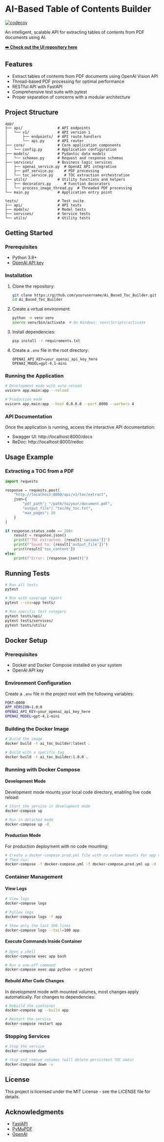 # AI-Based Table of Contents Builder

[![codecov](https://codecov.io/gh/Joakim-animate90/Ai_Based_Toc_Builder/branch/main/graph/badge.svg)](https://codecov.io/gh/Joakim-animate90/Ai_Based_Toc_Builder)

An intelligent, scalable API for extracting tables of contents from PDF documents using AI.

**[➡️ Check out the UI repository here](https://github.com/Joakim-animate90/Ai_Based_Toc_Builder_ui)**

## Features

- Extract tables of contents from PDF documents using OpenAI Vision API
- Thread-based PDF processing for optimal performance
- RESTful API with FastAPI
- Comprehensive test suite with pytest
- Proper separation of concerns with a modular architecture

## Project Structure

```
app/
├── api/                # API endpoints
│   └── v1/             # API version 1
│       ├── endpoints/  # API route handlers
│       └── api.py      # API router
├── core/               # Core application components
│   └── config.py       # Application configuration
├── models/             # Pydantic data models
│   └── schemas.py      # Request and response schemas
├── services/           # Business logic services
│   ├── openai_service.py  # OpenAI API integration
│   ├── pdf_service.py     # PDF processing
│   └── toc_service.py     # TOC extraction orchestration
├── utils/              # Utility functions and helpers
│   ├── decorators.py      # Function decorators
│   └── process_image_thread.py  # Threaded PDF processing
└── main.py             # Application entry point

tests/                  # Test suite
├── api/                # API tests
├── models/             # Model tests
├── services/           # Service tests
└── utils/              # Utility tests
```

## Getting Started

### Prerequisites

- Python 3.8+
- [OpenAI API key](https://platform.openai.com/)

### Installation

1. Clone the repository:
   ```bash
   git clone https://github.com/yourusername/Ai_Based_Toc_Builder.git
   cd Ai_Based_Toc_Builder
   ```

2. Create a virtual environment:
   ```bash
   python -m venv venv
   source venv/bin/activate  # On Windows: venv\Scripts\activate
   ```

3. Install dependencies:
   ```bash
   pip install -r requirements.txt
   ```

4. Create a `.env` file in the root directory:
   ```
   OPENAI_API_KEY=your_openai_api_key_here
   OPENAI_MODEL=gpt-4.1-mini
   ```

### Running the Application

```bash
# Development mode with auto-reload
uvicorn app.main:app --reload

# Production mode
uvicorn app.main:app --host 0.0.0.0 --port 8000 --workers 4
```

### API Documentation

Once the application is running, access the interactive API documentation:

- Swagger UI: http://localhost:8000/docs
- ReDoc: http://localhost:8000/redoc

## Usage Example

### Extracting a TOC from a PDF

```python
import requests

response = requests.post(
    "http://localhost:8000/api/v1/toc/extract",
    json={
        "pdf_path": "/path/to/your/document.pdf",
        "output_file": "toc/my_toc.txt",
        "max_pages": 10
    }
)

if response.status_code == 200:
    result = response.json()
    print(f"TOC extracted: {result['success']}")
    print(f"Saved to: {result['output_file']}")
    print(result['toc_content'])
else:
    print(f"Error: {response.json()}")
```

## Running Tests

```bash
# Run all tests
pytest

# Run with coverage report
pytest --cov=app tests/

# Run specific test category
pytest tests/api/
pytest tests/services/
pytest tests/utils/
```

## Docker Setup

### Prerequisites
- Docker and Docker Compose installed on your system
- OpenAI API key

### Environment Configuration
Create a `.env` file in the project root with the following variables:
```bash
PORT=8000
APP_VERSION=1.0.0
OPENAI_API_KEY=your_openai_api_key_here
OPENAI_MODEL=gpt-4.1-mini
```

### Building the Docker Image
```bash
# Build the image
docker build -t ai_toc_builder:latest .

# Build with a specific tag
docker build -t ai_toc_builder:1.0.0 .
```

### Running with Docker Compose

#### Development Mode
Development mode mounts your local code directory, enabling live code reload:
```bash
# Start the service in development mode
docker-compose up

# Run in detached mode
docker-compose up -d
```

#### Production Mode
For production deployment with no code mounting:
```bash
# Create a docker-compose.prod.yml file with no volume mounts for app code
# Then run:
docker-compose -f docker-compose.yml -f docker-compose.prod.yml up -d
```

### Container Management

#### View Logs
```bash
# View logs
docker-compose logs

# Follow logs
docker-compose logs -f app

# Show only the last 100 lines
docker-compose logs --tail=100 app
```

#### Execute Commands Inside Container
```bash
# Open a shell
docker-compose exec app bash

# Run a one-off command
docker-compose exec app python -m pytest
```

#### Rebuild After Code Changes
In development mode with mounted volumes, most changes apply automatically. For changes to dependencies:
```bash
# Rebuild the container
docker-compose up --build app

# Restart the service
docker-compose restart app
```

### Stopping Services
```bash
# Stop the service
docker-compose down

# Stop and remove volumes (will delete persistent TOC data)
docker-compose down -v
```

## License

This project is licensed under the MIT License - see the LICENSE file for details.

## Acknowledgments

- [FastAPI](https://fastapi.tiangolo.com/)
- [PyMuPDF](https://pymupdf.readthedocs.io/)
- [OpenAI](https://openai.com/)
